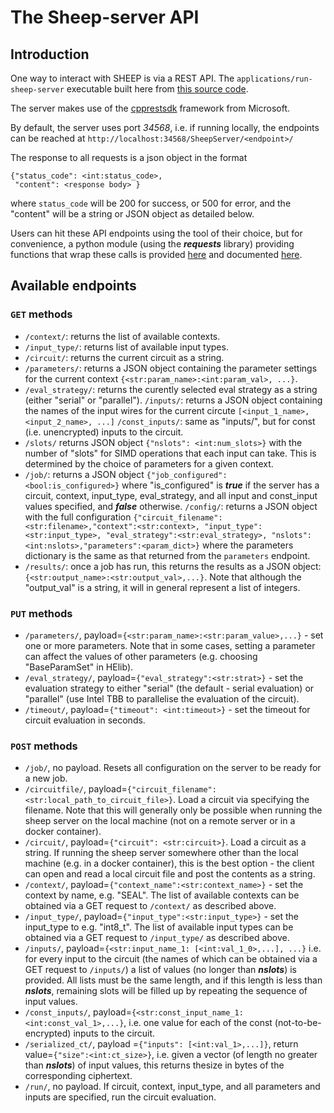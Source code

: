 # The Sheep-server API

## Introduction

One way to interact with SHEEP is via a REST API.  The ```applications/run-sheep-server```
executable built here from [this source code](https://github.com/alan-turing-institute/SHEEP/tree/master/backend/applications/server/run-sheep-server.cpp).

The server makes use of the [cpprestsdk](https://github.com/Microsoft/cpprestsdk) framework from Microsoft.

By default, the server uses port *34568*, i.e. if running locally, the endpoints
can be reached at ```http://localhost:34568/SheepServer/<endpoint>/```

The response to all requests is a json object in the format
```
{"status_code": <int:status_code>,
 "content": <response body> }
```
where ```status_code``` will be 200 for success, or 500 for error, and the "content" will be a string or JSON object as detailed below.

Users can hit these API endpoints using the tool of their choice,
but for convenience, a python module (using the ***requests*** library) providing functions that wrap these calls is provided [here](https://github.com/alan-turing-institute/SHEEP/tree/master/frontend/pysheep/sheep_client.py) and documented [here](https://github.com/alan-turing-institute/SHEEP/tree/master/frontend/CLIENT.md).


## Available endpoints

### ```GET``` methods

* ```/context/```: returns the list of available contexts.
* ```/input_type/```: returns list of available input types.
* ```/circuit/```: returns the current circuit as a string.
* ```/parameters/```: returns a JSON object containing the parameter settings for the current context ```{<str:param_name>:<int:param_val>, ...}```.
* ```/eval_strategy/```: returns the curently selected eval strategy as a string (either "serial" or "parallel").
```/inputs/```: returns a JSON object containing the names of the input wires for the current circute ```[<input_1_name>, <input_2_name>, ...]```
```/const_inputs/```: same as "inputs/", but for const (i.e. unencrypted) inputs to the circuit.
* ```/slots/``` returns JSON object ```{"nslots": <int:num_slots>}``` with the
number of "slots" for SIMD operations that each input can take.  This is determined by the choice of parameters for a given context.
* ```/job/```: returns a JSON object ```{"job_configured": <bool:is_configured>}``` where "is_configured" is ***true*** if the server has a circuit, context, input_type, eval_strategy, and all input and const_input values specified, and ***false*** otherwise.
```/config/```: returns a JSON object with the full configuration ```{"circuit_filename":<str:filename>,"context":<str:context>, "input_type": <str:input_type>, "eval_strategy":<str:eval_strategy>, "nslots": <int:nslots>,"parameters":<param_dict>}``` where the parameters dictionary is the same as that returned from the ```parameters``` endpoint.
* ```/results/```: once a job has run, this returns the results as a JSON object: ```{<str:output_name>:<str:output_val>,...}```.  Note that although the "output_val" is a string, it will in general represent a list of integers.


### ```PUT``` methods

* ```/parameters/```, payload=```{<str:param_name>:<str:param_value>,...}``` -
set one or more parameters.  Note that in some cases, setting a parameter can affect the values of other parameters (e.g. choosing "BaseParamSet" in HElib).
* ```/eval_strategy/```, payload=```{"eval_strategy":<str:strat>}``` - set the evaluation strategy to either "serial" (the default - serial evaluation) or "parallel" (use Intel TBB to parallelise the evaluation of the circuit).
* ```/timeout/```, payload=```{"timeout": <int:timeout>}``` - set the timeout for circuit evaluation in seconds.

### ```POST``` methods

* ```/job/```, no payload.  Resets all configuration on the server to be ready for a new job.
* ```/circuitfile/```, payload=```{"circuit_filename": <str:local_path_to_circuit_file>}```.  Load a circuit via specifying the filename.  Note that this will generally only be possible when running the sheep server on the local machine (not on a remote server or in a docker container).
* ```/circuit/```, payload=```{"circuit": <str:circuit>}```.  Load a circuit as a string.  If running the sheep server somewhere other than the local machine (e.g. in a docker container), this is the best option - the client can open and read a local circuit file and post the contents as a string.
* ```/context/```, payload=```{"context_name":<str:context_name>}``` - set the context by name, e.g. "SEAL".  The list of available contexts can be obtained via a GET request to ```/context/``` as described above.
* ```/input_type/```, payload=```{"input_type":<str:input_type>}``` - set the input_type to e.g. "int8_t".  The list of available input types can be obtained via a GET request to ```/input_type/``` as described above.
* ```/inputs/```, payload=```{<str:input_name_1: [<int:val_1_0>,...], ...}``` i.e. for every input to the circuit (the names of which can be obtained via a GET request to ```/inputs/```) a list of values (no longer than ***nslots***) is provided.  All lists must be the same length, and if this length is less than ***nslots***, remaining slots will be filled up by repeating the sequence of input values.
* ```/const_inputs/```, payload=```{<str:const_input_name_1: <int:const_val_1>,...}```, i.e. one value for each of the const (not-to-be-encrypted) inputs to the circuit.
* ```/serialized_ct/```, payload =```{"inputs": [<int:val_1>,...]}```, return value=```{"size":<int:ct_size>}```, i.e. given a vector (of length no greater than ***nslots***) of input values, this returns thesize in bytes of the corresponding ciphertext.
* ```/run/```, no payload.  If circuit, context, input_type, and all parameters and inputs are specified, run the circuit evaluation.
